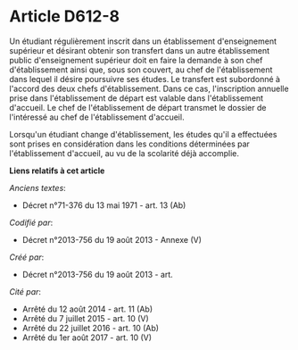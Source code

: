# Article D612-8

Un étudiant régulièrement inscrit dans un établissement d'enseignement supérieur et désirant obtenir son transfert dans un
autre établissement public d'enseignement supérieur doit en faire la demande à son chef d'établissement ainsi que, sous son
couvert, au chef de l'établissement dans lequel il désire poursuivre ses études. Le transfert est subordonné à l'accord des
deux chefs d'établissement. Dans ce cas, l'inscription annuelle prise dans l'établissement de départ est valable dans
l'établissement d'accueil. Le chef de l'établissement de départ transmet le dossier de l'intéressé au chef de l'établissement
d'accueil.

Lorsqu'un étudiant change d'établissement, les études qu'il a effectuées sont prises en considération dans les conditions
déterminées par l'établissement d'accueil, au vu de la scolarité déjà accomplie.

**Liens relatifs à cet article**

_Anciens textes_:

  - Décret n°71-376 du 13 mai 1971 - art. 13 (Ab)

_Codifié par_:

  - Décret n°2013-756 du 19 août 2013 -  Annexe (V)

_Créé par_:

  - Décret n°2013-756 du 19 août 2013 - art.

_Cité par_:

  - Arrêté du 12 août 2014 - art. 11 (Ab)
  - Arrêté du 7 juillet 2015 - art. 10 (V)
  - Arrêté du 22 juillet 2016 - art. 10 (Ab)
  - Arrêté du 1er août 2017 - art. 10 (V)

